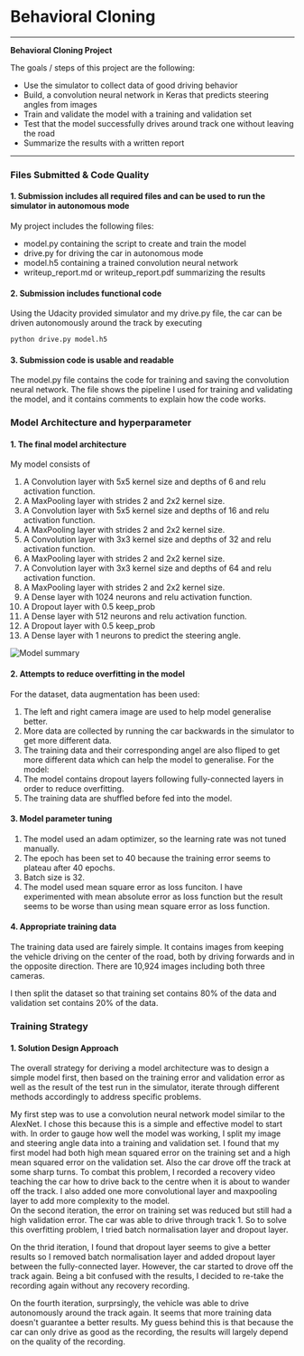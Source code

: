 # **Behavioral Cloning** 

---

**Behavioral Cloning Project**

The goals / steps of this project are the following:
* Use the simulator to collect data of good driving behavior
* Build, a convolution neural network in Keras that predicts steering angles from images
* Train and validate the model with a training and validation set
* Test that the model successfully drives around track one without leaving the road
* Summarize the results with a written report


[//]: # (Image References)

[image1]: ./Model_Summary.jpeg "Model Visualization"

---
### Files Submitted & Code Quality

#### 1. Submission includes all required files and can be used to run the simulator in autonomous mode

My project includes the following files:
* model.py containing the script to create and train the model
* drive.py for driving the car in autonomous mode
* model.h5 containing a trained convolution neural network 
* writeup_report.md or writeup_report.pdf summarizing the results

#### 2. Submission includes functional code
Using the Udacity provided simulator and my drive.py file, the car can be driven autonomously around the track by executing 
```sh
python drive.py model.h5
```

#### 3. Submission code is usable and readable

The model.py file contains the code for training and saving the convolution neural network. The file shows the pipeline I used for training and validating the model, and it contains comments to explain how the code works.

### Model Architecture and hyperparameter

#### 1. The final model architecture

My model consists of 
1. A Convolution layer with 5x5 kernel size and depths of 6 and relu activation function.
2. A MaxPooling layer with strides 2 and 2x2 kernel size.
3. A Convolution layer with 5x5 kernel size and depths of 16 and relu activation function.
4. A MaxPooling layer with strides 2 and 2x2 kernel size.
5. A Convolution layer with 3x3 kernel size and depths of 32 and relu activation function.
6. A MaxPooling layer with strides 2 and 2x2 kernel size.
7. A Convolution layer with 3x3 kernel size and depths of 64 and relu activation function.
8. A MaxPooling layer with strides 2 and 2x2 kernel size.
9. A Dense layer with 1024 neurons and relu activation function.
10. A Dropout layer with 0.5 keep_prob
11. A Dense layer with 512 neurons and relu activation function.
12. A Dropout layer with 0.5 keep_prob
13. A Dense layer with 1 neurons to predict the steering angle.

![Model summary][image1]


#### 2. Attempts to reduce overfitting in the model

For the dataset, data augmentation has been used:
1. The left and right camera image are used to help model generalise better. 
2. More data are collected by running the car backwards in the simulator to get more different data.
3. The training data and their corresponding angel are also fliped to get more different data which can help the model to generalise.
For the model:
1. The model contains dropout layers following fully-connected layers in order to reduce overfitting. 
2. The training data are shuffled before fed into the model.

#### 3. Model parameter tuning

1. The model used an adam optimizer, so the learning rate was not tuned manually. 
2. The epoch has been set to 40 because the training error seems to plateau after 40 epochs. 
3. Batch size is 32.
4. The model used mean square error as loss funciton. I have experimented with mean absolute error as loss function but the result seems to be worse than using mean square error as loss function.

#### 4. Appropriate training data

The training data used are fairely simple. It contains images from keeping the vehicle driving on the center of the road, both by driving forwards and in the opposite direction. There are 10,924 images including both three cameras.

I then split the dataset so that training set contains 80% of the data and validation set contains 20% of the data. 


### Training Strategy

#### 1. Solution Design Approach

The overall strategy for deriving a model architecture was to design a simple model first, then based on the training error and validation error as well as the result of the test run in the simulator, iterate through different methods accordingly to address specific problems. 

My first step was to use a convolution neural network model similar to the AlexNet. I chose this because this is a simple and effective model to start with. In order to gauge how well the model was working, I split my image and steering angle data into a training and validation set. I found that my first model had both high mean squared error on the training set and a high mean squared error on the validation set. Also the car drove off the track at some sharp turns. To combat this problem, I recorded a recovery video teaching the car how to drive back to the centre when it is about to wander off the track. I also added one more convolutional layer and maxpooling layer to add more complexity to the model.   
On the second iteration, the error on training set was reduced but still had a high validation error. The car was able to drive through track 1. So to solve this overfitting problem, I tried batch normalisation layer and dropout layer. 

On the thrid iteration, I found that dropout layer seems to give a better results so I removed batch normalisation layer and added dropout layer between the fully-connected layer. However, the car started to drove off the track again. Being a bit confused with the results, I decided to re-take the recording again without any recovery recording. 

On the fourth iteration, surprsingly, the vehicle was able to drive autonomously around the track again. It seems that more training data doesn't guarantee a better results. My guess behind this is that because the car can only drive as good as the recording, the results will largely depend on the quality of the recording.

